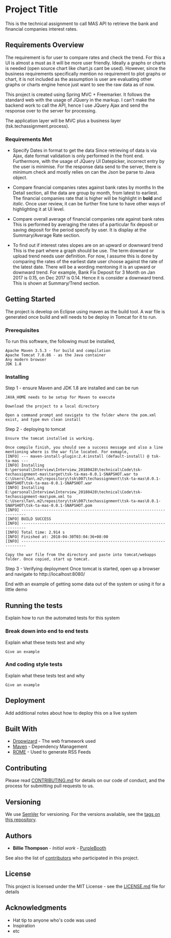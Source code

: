 # Project Title

This is the technical assignment to call MAS API to retrieve the bank and financial companies interest rates.  

## Requirements Overview

The requirement is for user to compare rates and check the trend.  For this a UI is almost a must as it will be more user friendly.  Ideally a graphs or charts is needed (open source chart like chart.js cant be used).  However, since the business requirements specifically mention no requirement to plot graphs or chart, it is not included as the assumption is user are evaluating other graphs or charts engine hence just want to see the raw data as of now.

This project is created using Spring MVC + Freemarker.  It follows the standard web with the usage of JQuery in the markup.  I can't make the backend work to call the API, hence I use JQuery Ajax and send the response over to the server for processing.

The application layer will be MVC plus a business layer (tsk.techassignment.process).

### Requirements Met

* Specify Dates in format to get the data
Since retrieving of data is via Ajax, date format validation is only performed in the front end.  Furthermore, with the usage of JQuery UI Datepicker, incorrect entry by the user is minimise.  For the response data send to the server, there is minimum check and mostly relies on can the Json be parse to Java object.

* Compare financial companies rates against bank rates by months
In the Detail section, all the data are group by month, from latest to earliest.  The financial companies rate that is higher will be highlight in **bold** and *italic*.  Once user review, it can be further fine tune to have other ways of highlighting it at UI level.

* Compare overall average of financial companies rate against bank rates
This is performed by averaging the rates of a particular fix deposit or saving deposit for the period specify by user.  It is display at the Summary/Average Rate section.

* To find out if interest rates slopes are on an upward or downward trend
This is the part where a graph should be use.  The term downard or upload trend needs user definition. For now, I assume this is done by comparing the rates of the earliest date user choose against the rate of the latest date.  There will be a wording mentoning it is an upward or downward trend.  For example, Bank Fix Deposit for 3 Month on Jan 2017 is 0.15, on Dec 2017 is 0.14.  Hence it is consider a downward trend.  This is shown at Summary/Trend section.

## Getting Started

The project is develop on Eclipse using maven as the build tool.  A war file is generated once build and will needs to be deploy in Tomcat for it to run.

### Prerequisites

To run this software, the following must be installed,

```
Apache Maven 3.5.3 - for build and compilation
Apache Tomcat 7.0.86 - as the Java container
Any modern browser 
JDK 1.8
```

### Installing

Step 1 - ensure Maven and JDK 1.8 are installed and can be run

```
JAVA_HOME needs to be setup for Maven to execute

Download the project to a local directory

Open a command prompt and navigate to the folder where the pom.xml exist, and type mvn clean install
```

Step 2 - deploying to tomcat

```
Ensure the tomcat installed is working.

Once compile finish, you should see a success message and also a line mentioning where is the war file located. For exmaple,
[INFO] --- maven-install-plugin:2.4:install (default-install) @ tsk-ta-mas ---
[INFO] Installing E:\personal\Interview\Interview_20180428\technical\Code\tsk-techassignment-mas\target\tsk-ta-mas-0.0.1-SNAPSHOT.war to C:\Users\Tan\.m2\repository\tsk\007\techassignment\tsk-ta-mas\0.0.1-SNAPSHOT\tsk-ta-mas-0.0.1-SNAPSHOT.war
[INFO] Installing E:\personal\Interview\Interview_20180428\technical\Code\tsk-techassignment-mas\pom.xml to C:\Users\Tan\.m2\repository\tsk\007\techassignment\tsk-ta-mas\0.0.1-SNAPSHOT\tsk-ta-mas-0.0.1-SNAPSHOT.pom
[INFO] ------------------------------------------------------------------------
[INFO] BUILD SUCCESS
[INFO] ------------------------------------------------------------------------
[INFO] Total time: 2.914 s
[INFO] Finished at: 2018-04-30T03:04:36+08:00
[INFO] ------------------------------------------------------------------------

Copy the war file from the directory and paste into tomcat/webapps folder. Once copied, start up tomcat.
```

Step 3 - Verifying deployment
Once tomcat is started, open up a browser and navigate to http://localhost:8080/

End with an example of getting some data out of the system or using it for a little demo

## Running the tests

Explain how to run the automated tests for this system

### Break down into end to end tests

Explain what these tests test and why

```
Give an example
```

### And coding style tests

Explain what these tests test and why

```
Give an example
```

## Deployment

Add additional notes about how to deploy this on a live system

## Built With

* [Dropwizard](http://www.dropwizard.io/1.0.2/docs/) - The web framework used
* [Maven](https://maven.apache.org/) - Dependency Management
* [ROME](https://rometools.github.io/rome/) - Used to generate RSS Feeds

## Contributing

Please read [CONTRIBUTING.md](https://gist.github.com/PurpleBooth/b24679402957c63ec426) for details on our code of conduct, and the process for submitting pull requests to us.

## Versioning

We use [SemVer](http://semver.org/) for versioning. For the versions available, see the [tags on this repository](https://github.com/your/project/tags). 

## Authors

* **Billie Thompson** - *Initial work* - [PurpleBooth](https://github.com/PurpleBooth)

See also the list of [contributors](https://github.com/your/project/contributors) who participated in this project.

## License

This project is licensed under the MIT License - see the [LICENSE.md](LICENSE.md) file for details

## Acknowledgments

* Hat tip to anyone who's code was used
* Inspiration
* etc
